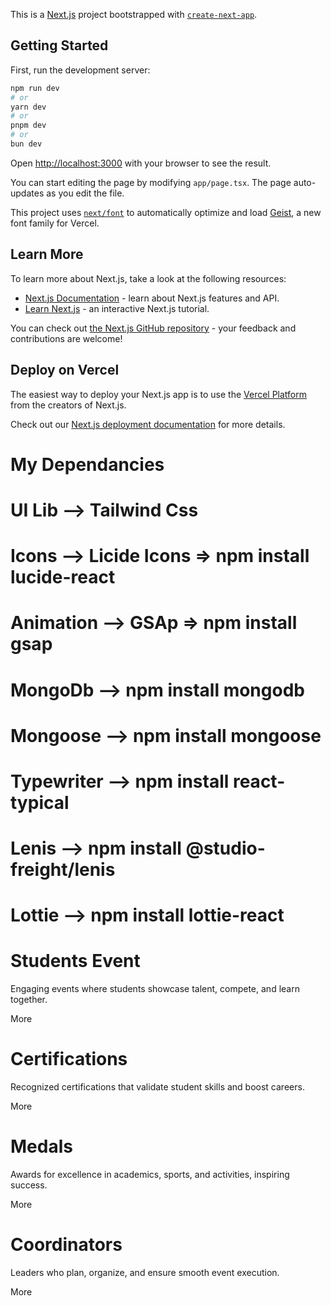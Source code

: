 This is a [Next.js](https://nextjs.org) project bootstrapped with [`create-next-app`](https://nextjs.org/docs/app/api-reference/cli/create-next-app).

## Getting Started

First, run the development server:

```bash
npm run dev
# or
yarn dev
# or
pnpm dev
# or
bun dev
```

Open [http://localhost:3000](http://localhost:3000) with your browser to see the result.

You can start editing the page by modifying `app/page.tsx`. The page auto-updates as you edit the file.

This project uses [`next/font`](https://nextjs.org/docs/app/building-your-application/optimizing/fonts) to automatically optimize and load [Geist](https://vercel.com/font), a new font family for Vercel.

## Learn More

To learn more about Next.js, take a look at the following resources:

- [Next.js Documentation](https://nextjs.org/docs) - learn about Next.js features and API.
- [Learn Next.js](https://nextjs.org/learn) - an interactive Next.js tutorial.

You can check out [the Next.js GitHub repository](https://github.com/vercel/next.js) - your feedback and contributions are welcome!

## Deploy on Vercel

The easiest way to deploy your Next.js app is to use the [Vercel Platform](https://vercel.com/new?utm_medium=default-template&filter=next.js&utm_source=create-next-app&utm_campaign=create-next-app-readme) from the creators of Next.js.

Check out our [Next.js deployment documentation](https://nextjs.org/docs/app/building-your-application/deploying) for more details.


# My Dependancies
# UI Lib --> Tailwind Css
# Icons --> Licide Icons => npm install lucide-react
# Animation --> GSAp => npm install gsap
# MongoDb --> npm install mongodb
# Mongoose --> npm install mongoose
# Typewriter --> npm install react-typical
# Lenis --> npm install @studio-freight/lenis
# Lottie --> npm install lottie-react



<div className="flex flex-wrap mt-10">
          <div className='p-4 max-w-sm'>
            <h1 className='flex justify-center gap-x-2'>
              <span>Students Event</span>
              <i className='text-green-500'><Hexagon /></i>
            </h1>
            <p>Engaging events where students showcase talent, compete, and learn together.</p>
            <Link href='' className={`${styles.Link} flex justify-center gap-x-2`}>
              <span>More</span>
              <i> <Unlink /></i>
            </Link>
          </div>
          <div className='p-4 max-w-sm'>
            <h1 className='flex justify-center gap-x-2'>
              <span>Certifications</span>
              <i className='text-green-500'><Gem /></i>
            </h1>
            <p>Recognized certifications that validate student skills and boost careers.</p>
            <Link href='' className={`${styles.Link} flex justify-center gap-x-2`}>
              <span>More</span>
              <i> <Unlink /></i>
            </Link>
          </div>
        </div>
        <div className="flex flex-wrap mt-10">
          <div className='p-4 max-w-sm'>
            <h1 className='flex justify-center gap-x-2'>
              <span>Medals</span>
              <i className='text-green-500'><Medal /></i>
            </h1>
            <p>Awards for excellence in academics, sports, and activities, inspiring success.</p>
            <Link href='' className={`${styles.Link} flex justify-center gap-x-2`}>
              <span>More</span>
              <i> <Unlink /></i>
            </Link>
          </div>
          <div className='p-4 max-w-sm'>
            <h1 className='flex justify-center gap-x-2'>
              <span>Coordinators</span>
              <i className='text-green-500'><Flame /></i>
            </h1>
            <p>Leaders who plan, organize, and ensure smooth event execution.</p>
            <Link href='' className={`${styles.Link} flex justify-center gap-x-2`}>
              <span>More</span>
              <i> <Unlink /></i>
            </Link>
          </div>
        </div>